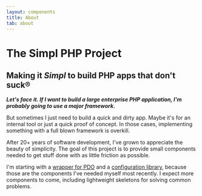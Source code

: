 ```yaml
---
layout: components
title: About
tab: about
---
```

# The Simpl PHP Project

## Making it _Simpl_ to build PHP apps that don't suck&#174;

<strong><em>Let's face it. If I want to build a large enterprise PHP application, I'm probably going to use a major framework.</em></strong>

But sometimes I just need to build a quick and dirty app. Maybe it's for an internal tool or just a quick proof of
concept. In those cases, implementing something with a full blown framework is overkill.  

After 20+ years of software development, I've grown to appreciate the beauty of simplicity. The goal of this project is
to provide small components needed to get stuff done with as little friction as possible.

I'm starting with a [wrapper for PDO](/components/sql) and a [configuration library](/components/config), because those
are the components I've needed myself most recently. I expect more components to come, including lightweight skeletons
for solving common problems.


